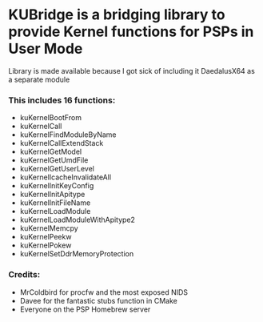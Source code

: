 # KUBridge is a bridging library to provide Kernel functions for PSPs in User Mode

Library is made available because I got sick of including it DaedalusX64 as a separate module

### This includes 16 functions:

- kuKernelBootFrom
- kuKernelCall
- kuKernelFindModuleByName
- kuKernelCallExtendStack
- kuKernelGetModel
- kuKernelGetUmdFile
- kuKernelGetUserLevel
- kuKernelIcacheInvalidateAll
- kuKernelInitKeyConfig
- kuKernelInitApitype
- kuKernelInitFileName
- kuKernelLoadModule
- kuKernelLoadModuleWithApitype2
- kuKernelMemcpy
- kuKernelPeekw
- kuKernelPokew
- kuKernelSetDdrMemoryProtection



### Credits: 
- MrColdbird for procfw and the most exposed NIDS
- Davee for the fantastic stubs function in CMake
- Everyone on the PSP Homebrew server
